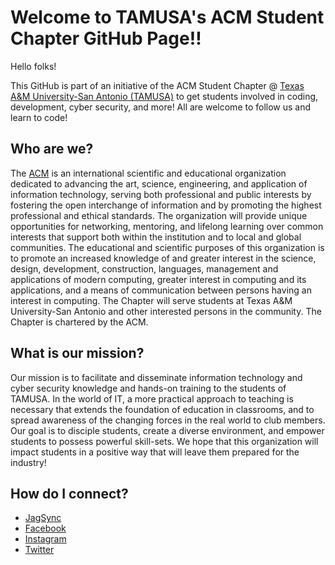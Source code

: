 # Welcome to TAMUSA's ACM Student Chapter GitHub Page!!

Hello folks!

This GitHub is part of an initiative of the ACM Student Chapter @ [Texas A&M University-San Antonio (TAMUSA)](http://www.tamusa.edu/) to get students involved in coding, development, cyber security, and more! All are welcome to follow us and learn to code!

## Who are we?

The [ACM](https://www.acm.org/) is an international scientific and educational organization dedicated to advancing the art, science, engineering, and application of information technology, serving both professional and public interests by fostering the open interchange of information and by promoting the highest professional and ethical standards. The organization will provide unique opportunities for networking, mentoring, and lifelong learning over common interests that support both within the institution and to local and global communities. The educational and scientific purposes of this organization is to promote an increased knowledge of and greater interest in the science, design, development, construction, languages, management and applications of modern computing, greater interest in computing and its applications, and a means of communication between persons having an interest in computing. The Chapter will serve students at Texas A&M University-San Antonio and other interested persons in the community. The Chapter is chartered by the ACM.

## What is our mission?

Our mission is to facilitate and disseminate information technology and cyber security knowledge and hands-on training to the students of TAMUSA. In the world of IT, a more practical approach to teaching is necessary that extends the foundation of education in classrooms, and to spread awareness of the changing forces in the real world to club members. Our goal is to disciple students, create a diverse environment, and empower students to possess powerful skill-sets. We hope that this organization will impact students in a positive way that will leave them prepared for the industry!

## How do I connect?

- [JagSync](https://jagsync.tamusa.edu/organization/texas-a-m-san-antonio-acm-student-chapter)
- [Facebook](https://www.facebook.com/ACM.TAMUSA)
- [Instagram](https://www.instagram.com/acm.tamusa)
- [Twitter](https://twitter.com/acm_tamusa)
